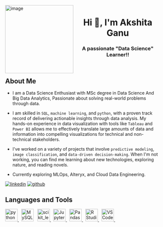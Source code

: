 <img align="left" height="220px" src="https://github.com/akshitaganu/akshitaganu/blob/main/Images/Capture.jpg" alt="image" />

<h1 align="center">Hi 👋, I'm Akshita Ganu</h1>
<h3 align="center">A passionate "Data Science" Learner!!</h3>

<p align=center>

<br>

## About Me

<div>
 
* I am a Data Science Enthusiast with MSc degree in Data Science And Big Data Analytics, Passionate about solving real-world problems through data.

* I am skilled in `SQL`, `machine learning`, and `python`, with a proven track record of delivering actionable insights through data analysis. My hands-on experience in data visualization with tools like `Tableau` and `Power BI` allows me to effectively translate large amounts of data and information into compelling visualizations for technical and non-technical stakeholders. 
 
* I've worked on a variety of projects that involve `predictive modeling`, `image classification`, and `data-driven decision-making`. When I'm not working, you can find me learning about new technologies, exploring nature, and reading novels.
 
* Currently exploring MLOps, Alteryx, and Cloud Data Engineering.

<a href="https://www.linkedin.com/in/akshitaganu/" target="blank">![linkedin](https://img.shields.io/badge/Linkedin-0077b5?style=for-the-badge&logo=Linkedin&logoColor=white)</a>
<a href="https://github.com/akshitaganu?tab=repositories" target="blank">![github](https://img.shields.io/badge/GitHub-000000?style=for-the-badge&logo=GitHub&logoColor=white)</a>

</div>
 
## Languages and Tools

<div>
 
<a href="https://www.python.org" target="_blank"><img src="https://upload.wikimedia.org/wikipedia/commons/c/c3/Python-logo-notext.svg" alt="python" width="40" height="40"/> </a> &nbsp;
<a href="https://www.mysql.com/" target="_blank"><img src="https://upload.wikimedia.org/wikipedia/commons/0/0a/MySQL_textlogo.svg" title="MySQL"  alt="MySQL" width="40" height="40"/></a> &nbsp;
<a href="https://scikit-learn.org/" target="_blank"> <img src="https://upload.wikimedia.org/wikipedia/commons/0/05/Scikit_learn_logo_small.svg" alt="scikit_learn" width="40" height="40"/> </a> &nbsp;
<a href="https://jupyter.org/" target="_blank"><img src="https://upload.wikimedia.org/wikipedia/commons/3/38/Jupyter_logo.svg" alt="Jupyter" width="40" height="40"/> </a> &nbsp;
<a href="https://pandas.pydata.org/" target="_blank"><img src="https://upload.wikimedia.org/wikipedia/commons/2/22/Pandas_mark.svg" alt="Pandas" width="40" height="40"/> </a> &nbsp; 
<a href="https://www.r-studio.com/" target="_blank"><img src="https://upload.wikimedia.org/wikipedia/commons/d/d0/RStudio_logo_flat.svg" alt="R Studio" width="40" height="40"/> </a> &nbsp; 
<a href="https://code.visualstudio.com/" target="_blank"><img src="https://upload.wikimedia.org/wikipedia/commons/9/9a/Visual_Studio_Code_1.35_icon.svg" alt="VS Code" width="40" height="40"/> </a> &nbsp;
 
</div>

